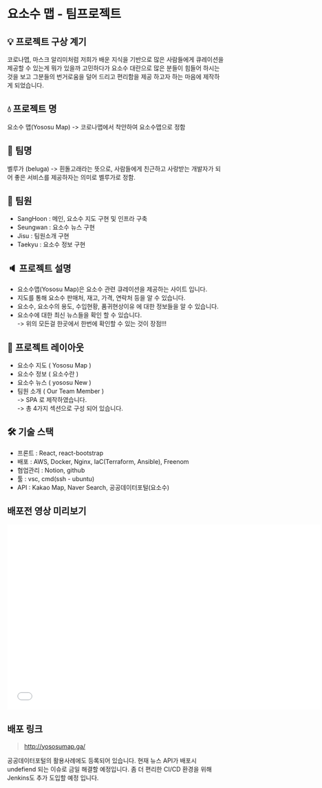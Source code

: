 # 요소수 맵 - 팀프로젝트

## 💡 프로젝트 구상 계기
코로나맵, 마스크 알리미처럼 저희가 배운 지식을 기반으로 많은 사람들에게 큐레이션을 제공할 수 있는게 뭐가 있을까 고민하다가 요소수 대란으로 많은 분들이 힘들어 하시는것을 보고 그분들의 번거로움을 덜어 드리고 편리함을 제공 하고자 하는 마음에 제작하게 되었습니다.

## 💧 프로젝트 명
요소수 맵(Yososu Map)
-> 코로나맵에서 착안하여 요소수맵으로 정함

## 🐬 팀명
벨루가 (beluga)
-> 흰돌고래라는 뜻으로, 사람들에게 친근하고 사랑받는 개발자가 되어 좋은 서비스를 제공하자는 의미로 벨루가로 정함.

## 👥 팀원
- SangHoon : 메인, 요소수 지도 구현 및 인프라 구축
- Seungwan : 요소수 뉴스 구현
- Jisu : 팀원소개 구현
- Taekyu : 요소수 정보 구현

## 🔈 프로젝트 설명
- 요소수맵(Yososu Map)은 요소수 관련 큐레이션을 제공하는 사이트 입니다.
- 지도를 통해 요소수 판매처, 재고, 가격, 연락처 등을 알 수 있습니다.
- 요소수, 요소수의 용도, 수입현황, 품귀현상이유 에 대한 정보들을 알 수 있습니다.
- 요소수에 대한 최신 뉴스들을 확인 할 수 있습니다.<br>
-> 위의 모든걸 한곳에서 한번에 확인할 수 있는 것이 장점!!!

## 📑 프로젝트 레이아웃
- 요소수 지도 ( Yososu Map )
- 요소수 정보 ( 요소수란 )
- 요소수 뉴스 ( yososu New )
- 팀원 소개 ( Our Team Member )<br>
-> SPA 로 제작하였습니다.<br>
-> 총 4가지 섹션으로 구성 되어 있습니다.

## 🛠 기술 스택
- 프론트 : React, react-bootstrap
- 배포 : AWS, Docker, Nginx, IaC(Terraform, Ansible), Freenom
- 협업관리 : Notion, github
- 툴 : vsc, cmd(ssh - ubuntu)
- API : Kakao Map, Naver Search, 공공데이터포털(요소수)

## 배포전 영상 미리보기
<iframe width="728" height="430" src="[https://www.youtube.com/embed/x6R2NDhTmdM](https://www.youtube.com/embed/x6R2NDhTmdM)" title="YouTube video player" frameborder="0" allow="accelerometer; autoplay; clipboard-write; encrypted-media; gyroscope; picture-in-picture" allowfullscreen></iframe>

## 배포 링크
> http://yososumap.ga/

공공데이터포털의 활용사례에도 등록되어 있습니다.
현재 뉴스 API가 배포시 undefiend 되는 이슈로 금일 해결할 예정입니다.
좀 더 편리한 CI/CD 환경을 위해 Jenkins도 추가 도입할 예정 입니다.